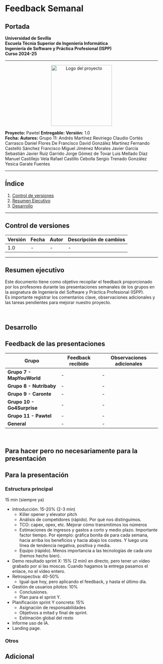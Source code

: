 # Feedback Semanal

## Portada

**Universidad de Sevilla**  
**Escuela Técnia Superior de Ingeniería Informática**  
**Ingeniería de Software y Práctica Profesional (ISPP)**  
**Curso 2024-25**  

---

<p align="center">
  <img src="landing/assets/logo.png" alt="Logo del proyecto" width="200">
</p>

**Proyecto:** Pawtel 
**Entregable:** 
**Versión:** 1.0  
**Fecha:** 
**Autores:** Grupo 11:
Andrés Martínez Reviriego
Claudio Cortés Carrasco
Daniel Flores De Francisco
David González Martínez
Fernando Castelló Sánchez
Francisco Miguel Jiménez Morales
Javier García Sebastián
Javier Ruiz Garrido
Jorge Gómez de Tovar
Luis Mellado Díaz
Manuel Castillejo Vela
Rafael Castillo Cebolla
Sergio Trenado González
Yesica Garate Fuentes

---

## Índice  
1. [Control de versiones](#control-de-versiones)  
2. [Resumen Ejecutivo](#resumen-ejecutivo)  
3. [Desarrollo](#desarrollo)   

---

## **Control de versiones**  

| Versión | Fecha       | Autor    | Descripción de cambios |
|---------|------------|----------|------------------------|
| 1.0     | - | -   | - |


---

## **Resumen ejecutivo**

Este documento tiene como objetivo recopilar el feedback proporcionado por los profesores durante las presentaciones semanales de los grupos en la asignatura de Ingeniería del Software y Práctica Profesional (ISPP).  
Es importante registrar los comentarios clave, observaciones adicionales y las tareas pendientes para mejorar nuestro proyecto.


<br>

## **Desarrollo**

## Feedback de las presentaciones

| Grupo                         | Feedback recibido     | Observaciones adicionales |
|-------------------------------|-----------------------|---------------------------|
| **Grupo 7 - MapYouWorld**     | - | - |
| **Grupo 8 - Nutribaby**       | - | - |
| **Grupo 9 - Caronte**         | - | - |
| **Grupo 10 - Go4Surprise**    | - | - |
| **Grupo 11 - Pawtel**         | - | - |
| **General**                   | - | - |



<br>
                                                
## Para hacer pero no necesariamente para la presentación

## Para la presentación
### Estructura principal
15 min (siempre ya)
- Introducción: 15-20% (2-3 min)
    - Killer opener y elevator pitch
    - Análisis de competidores (rápido). Por qué nos distinguimos.
    - TCO: capex, opex, etc. Mejorar cómo transmitimos los números
    - Estimaciones de ingresos y gastos a corto y medio plazo. Importante factor tiempo. Por ejemplo: gráfica bonita de para cada semana, hacia arriba los beneficios y hacia abajo los costes. Y luego una línea de tendencia negativa, positiva y media.
    - Equipo (rápido). Menos importancia a las tecnologías de cada uno (hemos hecho bien).
- Demo resultado sprint X: 15% (2 min) en directo, pero tener un vídeo grabado por si las moscas. Cuando hagamos la entrega pasamos el enlace, no el vídeo entero.
- Retrospectiva: 40-50%
    - Igual que hoy, pero aplicando el feedback, y hasta el último día.
- Gestión de usuarios pilotos: 10%
    - Conclusiones.
    - Plan para el sprint Y.
- Planificación sprint Y concreta: 15%
    - Asignación de responsabilidades
    - Objetivos a mitad y final de sprint.
    - Estimación global del resto
- Informe uso de IA.
- Landing page.

### Otros



## Adicional
